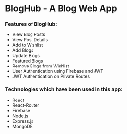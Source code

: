 # BlogHub - A Blog Web App

### Features of BlogHub:

- View Blog Posts
- View Post Details
- Add to Wishlist
- Add Blogs
- Update Blogs
- Featured Blogs
- Remove Blogs from Wishlist
- User Authentication using Firebase and JWT
- JWT Authentication on Private Routes

### Technologies which have been used in this app:

- React
- React-Router
- Firebase
- Node.js
- Express.js
- MongoDB